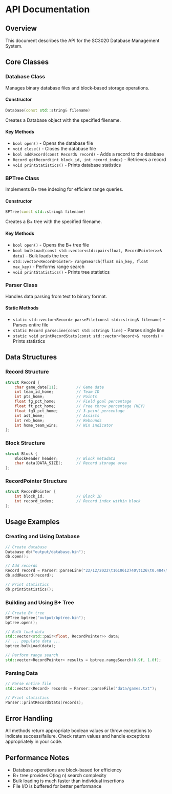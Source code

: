 # API Documentation

## Overview
This document describes the API for the SC3020 Database Management System.

## Core Classes

### Database Class
Manages binary database files and block-based storage operations.

#### Constructor
```cpp
Database(const std::string& filename)
```
Creates a Database object with the specified filename.

#### Key Methods
- `bool open()` - Opens the database file
- `void close()` - Closes the database file
- `bool addRecord(const Record& record)` - Adds a record to the database
- `Record getRecord(int block_id, int record_index)` - Retrieves a record
- `void printStatistics()` - Prints database statistics

### BPTree Class
Implements B+ tree indexing for efficient range queries.

#### Constructor
```cpp
BPTree(const std::string& filename)
```
Creates a B+ tree with the specified filename.

#### Key Methods
- `bool open()` - Opens the B+ tree file
- `bool bulkLoad(const std::vector<std::pair<float, RecordPointer>>& data)` - Bulk loads the tree
- `std::vector<RecordPointer> rangeSearch(float min_key, float max_key)` - Performs range search
- `void printStatistics()` - Prints tree statistics

### Parser Class
Handles data parsing from text to binary format.

#### Static Methods
- `static std::vector<Record> parseFile(const std::string& filename)` - Parses entire file
- `static Record parseLine(const std::string& line)` - Parses single line
- `static void printRecordStats(const std::vector<Record>& records)` - Prints statistics

## Data Structures

### Record Structure
```cpp
struct Record {
    char game_date[11];        // Game date
    int team_id_home;          // Team ID
    int pts_home;              // Points
    float fg_pct_home;         // Field goal percentage
    float ft_pct_home;         // Free throw percentage (KEY)
    float fg3_pct_home;        // 3-point percentage
    int ast_home;              // Assists
    int reb_home;              // Rebounds
    int home_team_wins;        // Win indicator
};
```

### Block Structure
```cpp
struct Block {
    BlockHeader header;        // Block metadata
    char data[DATA_SIZE];      // Record storage area
};
```

### RecordPointer Structure
```cpp
struct RecordPointer {
    int block_id;              // Block ID
    int record_index;          // Record index within block
};
```

## Usage Examples

### Creating and Using Database
```cpp
// Create database
Database db("output/database.bin");
db.open();

// Add records
Record record = Parser::parseLine("22/12/2022\t1610612740\t126\t0.484\t0.926\t0.382\t25\t46\t1");
db.addRecord(record);

// Print statistics
db.printStatistics();
```

### Building and Using B+ Tree
```cpp
// Create B+ tree
BPTree bptree("output/bptree.bin");
bptree.open();

// Bulk load data
std::vector<std::pair<float, RecordPointer>> data;
// ... populate data ...
bptree.bulkLoad(data);

// Perform range search
std::vector<RecordPointer> results = bptree.rangeSearch(0.9f, 1.0f);
```

### Parsing Data
```cpp
// Parse entire file
std::vector<Record> records = Parser::parseFile("data/games.txt");

// Print statistics
Parser::printRecordStats(records);
```

## Error Handling
All methods return appropriate boolean values or throw exceptions to indicate success/failure. Check return values and handle exceptions appropriately in your code.

## Performance Notes
- Database operations are block-based for efficiency
- B+ tree provides O(log n) search complexity
- Bulk loading is much faster than individual insertions
- File I/O is buffered for better performance
